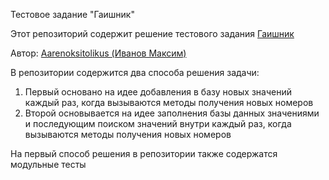 Тестовое задание "Гаишник"

Этот репозиторий содержит решение тестового задания [Гаишник](https://github.com/i-novus-llc/job-test/tree/master/number-generator)

Автор: [Aarenoksitolikus (Иванов Максим)](https://t.me/Aarenoksitolikus)

В репозитории содержится два способа решения задачи:
1. Первый основано на идее добавления в базу новых значений каждый раз, когда вызываются методы получения новых номеров
2. Второй основывается на идее заполнения базы данных значениями и последующим поиском значений внутри каждый раз, когда вызываются методы получения новых номеров

На первый способ решения в репозитории также содержатся модульные тесты

